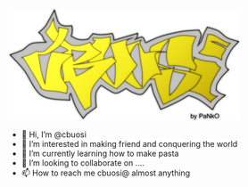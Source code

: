 ![Cbuosi](https://raw.githubusercontent.com/cbuosi/WebBaixa/main/WebBaixa/Imagens/logo3.png)

- 👋 Hi, I’m @cbuosi
- 👀 I’m interested in making friend and conquering the world
- 🌱 I’m currently learning how to make pasta
- 💞️ I’m looking to collaborate on ....
- 📫 How to reach me cbuosi@ almost anything


<!---
cbuosi/cbuosi is a ✨ special ✨ repository because its `README.md` (this file) appears on your GitHub profile.
You can click the Preview link to take a look at your changes.
--->
